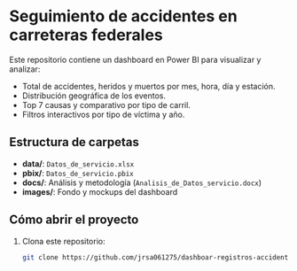 # Seguimiento de accidentes en carreteras federales

Este repositorio contiene un dashboard en Power BI para visualizar y analizar:
- Total de accidentes, heridos y muertos por mes, hora, día y estación.
- Distribución geográfica de los eventos.
- Top 7 causas y comparativo por tipo de carril.
- Filtros interactivos por tipo de víctima y año.

## Estructura de carpetas

- **data/**: `Datos_de_servicio.xlsx`  
- **pbix/**: `Datos_de_servicio.pbix`  
- **docs/**: Análisis y metodología (`Analisis_de_Datos_servicio.docx`)  
- **images/**: Fondo y mockups del dashboard  

## Cómo abrir el proyecto

1. Clona este repositorio:
   ```bash
   git clone https://github.com/jrsa061275/dashboar-registros-accidentes-carreteras
